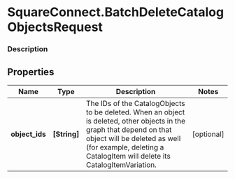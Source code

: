 # SquareConnect.BatchDeleteCatalogObjectsRequest

### Description



## Properties
Name | Type | Description | Notes
------------ | ------------- | ------------- | -------------
**object_ids** | **[String]** | The IDs of the CatalogObjects to be deleted. When an object is deleted, other objects in the graph that depend on that object will be deleted as well (for example, deleting a CatalogItem will delete its CatalogItemVariation. | [optional] 


